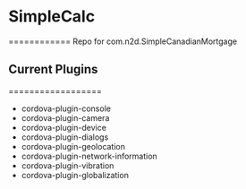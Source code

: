 # SimpleCalc
============
Repo for com.n2d.SimpleCanadianMortgage

## Current Plugins
==================
- cordova-plugin-console
- cordova-plugin-camera
- cordova-plugin-device
- cordova-plugin-dialogs
- cordova-plugin-geolocation
- cordova-plugin-network-information
- cordova-plugin-vibration
- cordova-plugin-globalization

